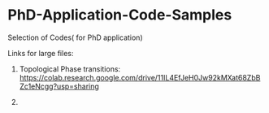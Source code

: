 # PhD-Application-Code-Samples
Selection of Codes( for PhD application)

Links for large files:

1) Topological Phase transitions: https://colab.research.google.com/drive/11IL4EfJeH0Jw92kMXat68ZbBZc1eNcgg?usp=sharing

2) 
